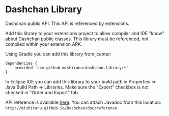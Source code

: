 # Dashchan Library

Dashchan public API. This API is referenced by extensions.

Add this library to your extensions project to allow compiler and IDE "know" about Dashchan public classes. This library must be referenced, not compiled within your extension APK.

Using Gradle you can add this library from jcenter:

```
dependencies {
    provided 'com.github.mishiranu:dashchan.library:+'
}
```

In Eclipse IDE you can add this library to your build path in Properties ⇒ Java Build Path ⇒ Libraries. Make sure the "Export" checkbox is not checked in "Order and Export" tab.

API reference is available [here](http://mishiranu.github.io/Dashchan/doc/). You can attach Javadoc from this location: `http://mishiranu.github.io/Dashchan/doc/reference`.